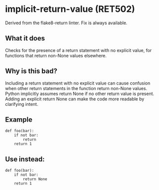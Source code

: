 # implicit-return-value (RET502)
Derived from the flake8-return linter.
Fix is always available.
## What it does
Checks for the presence of a return statement with no explicit value,
for functions that return non-None values elsewhere.
## Why is this bad?
Including a return statement with no explicit value can cause confusion
when other return statements in the function return non-None values.
Python implicitly assumes return None if no other return value is present.
Adding an explicit return None can make the code more readable by clarifying
intent.
## Example
```
def foo(bar):
    if not bar:
        return
    return 1
```
## Use instead:
```
def foo(bar):
    if not bar:
        return None
    return 1
```